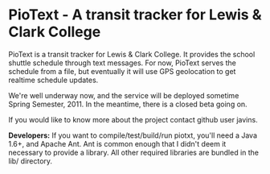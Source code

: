 # PioText - A transit tracker for Lewis & Clark College

PioText is a transit tracker for Lewis & Clark College.  It
provides the school shuttle schedule through text messages.  For now,
PioText serves the schedule from a file, but eventually it will use GPS
geolocation to get realtime schedule updates.

We're well underway now, and the service will be deployed sometime
Spring Semester, 2011.  In the meantime, there is a closed beta going
on.

If you would like to know more about the project contact github user
javins.

**Developers:**  If you want to compile/test/build/run piotxt, you'll
need a Java 1.6+, and Apache Ant.  Ant is common enough that I didn't
deem it necessary to provide a library.  All other required 
libraries are bundled in the lib/ directory.
